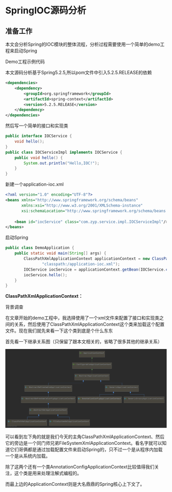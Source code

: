 # SpringIOC源码分析

## 准备工作

本文会分析Spring的IOC模块的整体流程，分析过程需要使用一个简单的demo工程来启动Spring

Demo工程示例代码

本文源码分析基于Spring5.2.5,所以pom文件中引入5.2.5.RELEASE的依赖

```xml
<dependencies>
    <dependency>
        <groupId>org.springframework</groupId>
        <artifactId>spring-context</artifactId>
        <version>5.2.5.RELEASE</version>
    </dependency>
</dependencies>
```

然后写一个简单的接口和实现类

```java
public interface IOCService {
    void hello();
}
public class IOCServiceImpl implements IOCService {
    public void hello() {
        System.out.println("Hello,IOC!");
    }
}
```

新建一个application-ioc.xml

```xml
<?xml version="1.0" encoding="UTF-8"?>
<beans xmlns="http://www.springframework.org/schema/beans"
       xmlns:xsi="http://www.w3.org/2001/XMLSchema-instance"
       xsi:schemaLocation="http://www.springframework.org/schema/beans http://www.springframework.org/schema/beans/spring-beans.xsd">

    <bean id="iocService" class="com.zyp.service.impl.IOCServiceImpl"/>
</beans>
```

启动Spring

```java
public class DemoApplication {
    public static void main(String[] args) {
        ClassPathXmlApplicationContext applicationContext = new ClassPathXmlApplicationContext(
                "classpath:/application-ioc.xml");
        IOCService iocService = applicationContext.getBean(IOCService.class);
        iocService.hello();
    }
}
```

**ClassPathXmlApplicationContext：**

背景调查

在文章开始的demo工程中，我选择使用了一个xml文件来配置了接口和实现类之间的关系，然后使用了ClassPathXmlApplicationContext这个类来加载这个配置文件。现在我们就先来看一下这个类到底是个什么东东

首先看一下继承关系图（只保留了跟本文相关的，省略了很多其他的继承关系）

![ClassPathXmlApplicationContext](image/ClassPathXmlApplicationContext.png)

可以看到左下角的就是我们今天的主角ClassPathXmlApplicationContext、然后它的旁边是一个同门师兄弟FileSystemXmlApplicationContext。看名字就可以知道它们哥俩都是通过加载配置文件来启动Spring的，只不过一个是从程序内加载一个是从系统内加载。

除了这两个还有一个类AnnotationConfigApplicationContext比较值得我们关注，这个类是用来处理注解式编程的。

而最上边的ApplicationContext则是大名鼎鼎的Spring核心上下文了。
